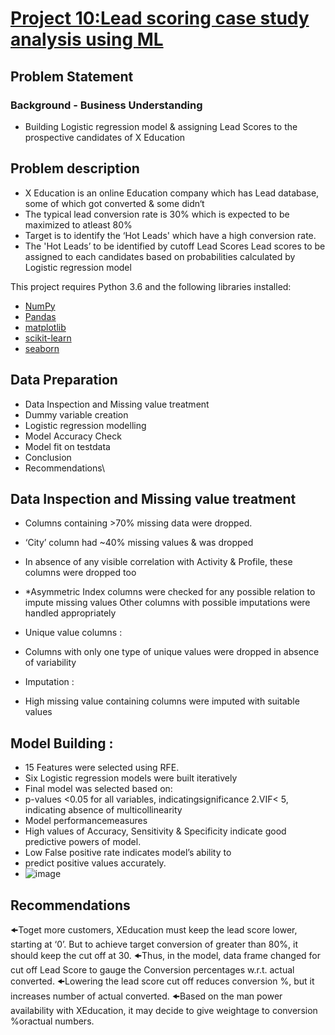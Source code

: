 # [Project  10:Lead scoring case study analysis using ML](https://github.com/sbsahane12/Machine-Learning-Projects-for-2023.git) 
## Problem Statement  
### Background  - Business Understanding   
- Building Logistic regression model & assigning Lead Scores to the prospective candidates of X Education
## Problem description
- X Education is an online Education company which has Lead database, some of which got converted & some didn‘t
- The typical lead conversion rate is 30% which is expected to be maximized to atleast 80%
- Target is to identify the ‘Hot Leads' which have a high conversion rate.
- The 'Hot Leads’ to be identified by cutoff Lead Scores Lead scores to be assigned to each candidates based on probabilities calculated by Logistic regression model

This project requires Python 3.6 and the following libraries installed:
- [NumPy](http://www.numpy.org/)
- [Pandas](http://pandas.pydata.org)
- [matplotlib](http://matplotlib.org/)
- [scikit-learn](http://scikit-learn.org/stable/)
- [seaborn](https://seaborn.pydata.org/)
## Data Preparation  
- Data Inspection and Missing value treatment
- Dummy variable creation
- Logistic regression modelling
- Model Accuracy Check
- Model fit on testdata
- Conclusion
- Recommendations\

## Data Inspection and Missing value treatment
- Columns containing >70% missing data were dropped.
- ‘City’ column had ~40% missing values & was dropped
- In absence of any visible correlation with Activity & Profile, these columns were dropped too
- *Asymmetric Index columns were checked for any possible relation to impute missing values Other columns with possible imputations were handled appropriately

- Unique value columns : 
- Columns with only one type of unique values were dropped in absence of variability

- Imputation :
- High missing value containing columns were imputed with suitable values

## Model Building : 
- 15 Features were selected using RFE.
- Six Logistic regression models were built iteratively
- Final model was selected based on:
- p-values <0.05 for all variables, indicatingsignificance 2.VIF< 5, indicating absence of multicollinearity
- Model performancemeasures
- High values of Accuracy, Sensitivity & Specificity indicate good predictive powers of model.
- Low False positive rate indicates model’s ability to
- predict positive values accurately.
- ![image](https://user-images.githubusercontent.com/106218600/217209211-427e9944-a59d-4b3a-897a-ef0fc888c20e.png)

## Recommendations

🠜Toget more customers, XEducation must keep the lead score lower, starting at ‘0’. But to achieve target conversion of greater than 80%, it should keep the cut off at 30.
🠜Thus, in the model, data frame changed for cut off Lead Score to gauge the Conversion percentages w.r.t. actual converted.
🠜Lowering the lead score cut off reduces conversion %, but it increases
number of actual converted.
🠜Based on the man power availability with XEducation, it may decide to give weightage to conversion %oractual numbers.
